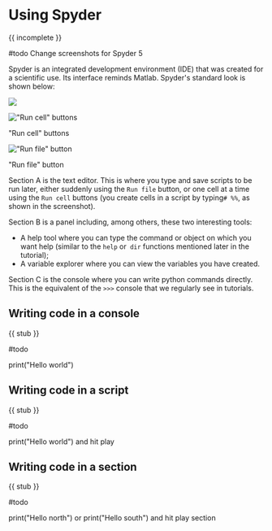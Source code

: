 # Using Spyder

{{ incomplete }}

#todo Change screenshots for Spyder 5

Spyder is an integrated development environment (IDE) that was created for a scientific use. Its interface reminds Matlab. Spyder's standard look is shown below:

![](https://felixchenier.uqam.ca/wp-content/uploads/2020/08/spyder-ide-1024x647.png)

!["Run cell" buttons](https://felixchenier.uqam.ca/wp-content/uploads/2020/08/Screen-Shot-2020-08-07-at-14.52.59.png)

"Run cell" buttons

!["Run file" button](https://felixchenier.uqam.ca/wp-content/uploads/2020/08/Screen-Shot-2020-08-07-at-14.52.19.png)

"Run file" button

Section A is the text editor. This is where you type and save scripts to be run later, either suddenly using the `Run file` button, or one cell at a time using the `Run cell` buttons (you create cells in a script by typing` # %% `, as shown in the screenshot).

Section B is a panel including, among others, these two interesting tools:

- A help tool where you can type the command or object on which you want help (similar to the `help` or` dir` functions mentioned later in the tutorial);
- A variable explorer where you can view the variables you have created.

Section C is the console where you can write python commands directly. This is the equivalent of the `>>>` console that we regularly see in tutorials.

## Writing code in a console

{{ stub }}

#todo

print("Hello world")

## Writing code in a script

{{ stub }}

#todo

print("Hello world") and hit play

## Writing code in a section

{{ stub }}

#todo

print("Hello north") or print("Hello south") and hit play section
